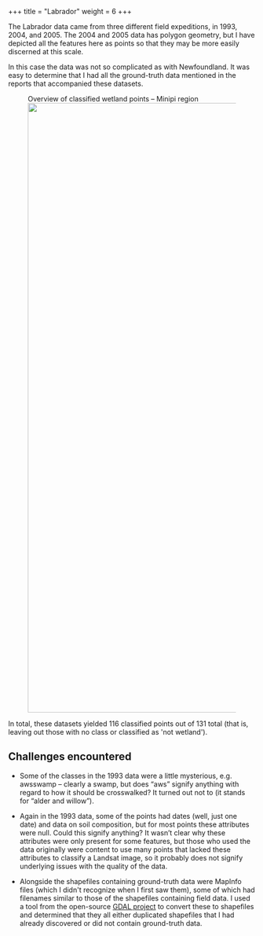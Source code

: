 +++
title = "Labrador"
weight = 6
+++

The Labrador data came from three different field expeditions,
in 1993, 2004, and 2005. The 2004 and 2005 data has
polygon geometry, but I have depicted all the features here as
points so that they may be more easily discerned at this scale.

In this case the data was not so complicated as with
Newfoundland. It was easy to
determine that I had all the ground-truth data mentioned in the
reports that accompanied these datasets.

<figure>

<figcaption>Overview of classified wetland points &ndash;
Minipi region</figcaption>

<img src='../LB.jpg' width=874 height=1240>

</figure>

In total, these datasets yielded 116 classified points out of
131 total (that is, leaving out those with no class or
classified as 'not wetland').

## Challenges encountered

- Some of the classes in the 1993 data were a little mysterious, e.g. awsswamp – clearly a swamp, but does “aws” signify anything with regard to how it should be crosswalked? It turned out not to (it stands for “alder and willow”). 

- Again in the 1993 data, some of the points had dates (well, just one date) and data on soil composition, but for most points these attributes were null. Could this signify anything? It wasn’t clear why these attributes were only present for some features, but those who used the data originally were content to use many points that lacked these attributes to classify a Landsat image, so it probably does not signify underlying issues with the quality of the data. 

- Alongside the shapefiles containing ground-truth data were
  MapInfo files (which I didn't recognize when I first saw
  them), some of which had filenames similar to those of the
  shapefiles containing field data. I used a tool from the open-source [GDAL
  project](https://gdal.org/) to convert these to shapefiles and
  determined that they all either duplicated shapefiles that
  I had already discovered or did not contain ground-truth data.
